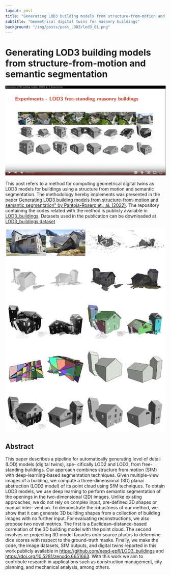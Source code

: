 ```yaml
---
layout: post
title: "Generating LOD3 building models from structure-from-motion and semantic segmentation"
subtitle: "Geometrical digital twins for masonry buildings"
background: "/img/posts/post_LOD3/lod3_01.png"
---
```


# Generating LOD3 building models from structure-from-motion and semantic segmentation

[![Watch the video](/img/posts/post_LOD3/video_p3.png)](https://youtu.be/OdnjHHdyhlw)

This post refers to a method for computing geometrical digital twins as LOD3 models for buildings using a structure from motion and semantic segmentation. The methodology hereby implements was presented in the paper [Generating LOD3 building models from structure-from-motion and semantic segmentation" by Pantoja-Rosero et., al. (2022)](https://doi.org/10.1016/j.autcon.2022.104430). The repository containing the codes related with the method is publicly available in [LOD3_buildings](https://github.com/bgpantojar/LOD3_buildings). Datasets used in the publication can be downloaded at [LOD3_buildings dataset](https://zenodo.org/record/6651663#.YvUh-GFByEI)

![IMDb page](/img/posts/post_LOD3/lod3_02.png)

## Abstract

This paper describes a pipeline for automatically generating level of detail (LOD) models (digital twins), spe-
cifically LOD2 and LOD3, from free-standing buildings. Our approach combines structure from motion (SfM)
with deep-learning-based segmentation techniques. Given multiple-view images of a building, we compute a
three-dimensional (3D) planar abstraction (LOD2 model) of its point cloud using SfM techniques. To obtain LOD3
models, we use deep learning to perform semantic segmentation of the openings in the two-dimensional (2D)
images. Unlike existing approaches, we do not rely on complex input, pre-defined 3D shapes or manual inter-
vention. To demonstrate the robustness of our method, we show that it can generate 3D building shapes from a
collection of building images with no further input. For evaluating reconstructions, we also propose two novel
metrics. The first is a Euclidean–distance-based correlation of the 3D building model with the point cloud. The
second involves re-projecting 3D model facades onto source photos to determine dice scores with respect to the
ground-truth masks. Finally, we make the code, the image datasets, SfM outputs, and digital twins reported in
this work publicly available in https://github.com/eesd-epfl/LOD3_buildings and https://doi.org/10.5281/zenodo.6651663.
With this work we aim to contribute research in applications such as construction management, city planning,
and mechanical analysis, among others.
